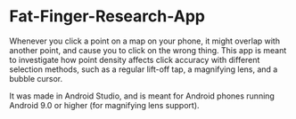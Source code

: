 # Fat-Finger-Research-App

Whenever you click a point on a map on your phone, it might overlap with another point, and cause you to click on the wrong thing.
This app is meant to investigate how point density affects click accuracy with different selection methods, such as a regular lift-off tap, a magnifying lens, and a bubble cursor.

It was made in Android Studio, and is meant for Android phones running Android 9.0 or higher (for magnifying lens support).
